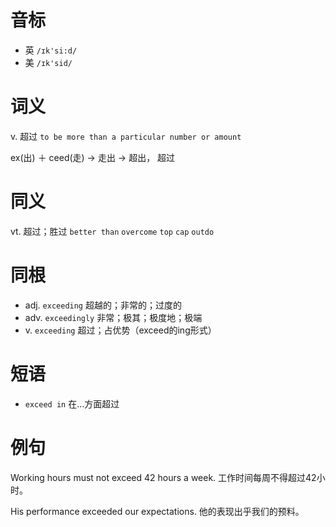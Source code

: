 # 音标

- 英 `/ɪk'si:d/`
- 美 `/ɪk'sid/`

# 词义

v. 超过
`to be more than a particular number or amount`



ex(出) ＋ ceed(走) → 走出 → 超出， 超过

# 同义

vt. 超过；胜过
`better than` `overcome` `top` `cap` `outdo`

# 同根

- adj. `exceeding` 超越的；非常的；过度的
- adv. `exceedingly` 非常；极其；极度地；极端
- v. `exceeding` 超过；占优势（exceed的ing形式）

# 短语

- `exceed in` 在…方面超过

# 例句

Working hours must not exceed 42 hours a week.
工作时间每周不得超过42小时。

His performance exceeded our expectations.
他的表现出乎我们的预料。


